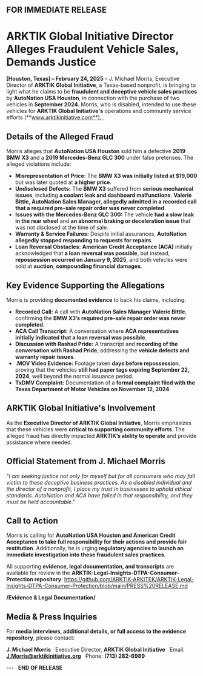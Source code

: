 ## **FOR IMMEDIATE RELEASE**  

# **ARKTIK Global Initiative Director Alleges Fraudulent Vehicle Sales, Demands Justice**  

**[Houston, Texas] – February 24, 2025** – J. Michael Morris, Executive Director of **ARKTIK Global Initiative**, a Texas-based nonprofit, is bringing to light what he claims to be **fraudulent and deceptive vehicle sales practices** by **AutoNation USA Houston**, in connection with the purchase of two vehicles in **September 2024**. Morris, who is disabled, intended to use these vehicles for **ARKTIK Global Initiative's** operations and community service efforts (**www.arktikinitiative.com**).  

## **Details of the Alleged Fraud**

Morris alleges that **AutoNation USA Houston** sold him a defective **2019 BMW X3** and a **2019 Mercedes-Benz GLC 300** under false pretenses. The alleged violations include:

- **Misrepresentation of Price:** The **BMW X3 was initially listed at $19,000** but was later quoted at **a higher price**.
- **Undisclosed Defects:** The **BMW X3** suffered from **serious mechanical issues**, including **a coolant leak and dashboard malfunctions**. **Valerie Bittle, AutoNation Sales Manager, allegedly admitted in a recorded call that a required pre-sale repair order was never completed.**
- **Issues with the Mercedes-Benz GLC 300:** The vehicle **had a slow leak in the rear wheel** and **an abnormal braking or deceleration issue** that was not disclosed at the time of sale.
- **Warranty & Service Failures:** Despite initial assurances, **AutoNation allegedly stopped responding to requests for repairs**.
- **Loan Reversal Obstacles:** **American Credit Acceptance (ACA)** initially acknowledged that **a loan reversal was possible**, but instead, **repossession occurred on January 9, 2025**, and both vehicles were sold at **auction**, **compounding financial damages**.

## **Key Evidence Supporting the Allegations**

Morris is providing **documented evidence** to back his claims, including:

- **Recorded Call:** A call with **AutoNation Sales Manager Valerie Bittle**, confirming the **BMW X3’s required pre-sale repair order was never completed**.
- **ACA Call Transcript:** A conversation where **ACA representatives initially indicated that a loan reversal was possible**.
- **Discussion with Rashad Pride:** A transcript and **recording of the conversation with Rashad Pride**, addressing the **vehicle defects and warranty repair issues**.
- **.MOV Video Evidence:** Footage taken **days before repossession**, proving that the vehicles **still had paper tags expiring September 22, 2024**, well beyond the normal issuance period.
- **TxDMV Complaint:** Documentation of a **formal complaint filed with the Texas Department of Motor Vehicles on November 12, 2024**.

## **ARKTIK Global Initiative's Involvement**

As the **Executive Director of ARKTIK Global Initiative**, Morris emphasizes that these vehicles were **critical to supporting community efforts**. The alleged fraud has directly impacted **ARKTIK’s ability to operate** and provide assistance where needed.

## **Official Statement from J. Michael Morris**

_"I am seeking justice not only for myself but for all consumers who may fall victim to these deceptive business practices. As a disabled individual and the director of a nonprofit, I place my trust in businesses to uphold ethical standards. AutoNation and ACA have failed in that responsibility, and they must be held accountable."_

## **Call to Action**

Morris is calling for **AutoNation USA Houston and American Credit Acceptance to take full responsibility for their actions and provide fair restitution**. Additionally, he is urging **regulatory agencies to launch an immediate investigation into these fraudulent sales practices**.

All supporting **evidence, legal documentation, and transcripts** are available for review in the **ARKTIK-Legal-Insights-DTPA-Consumer-Protection repository**: https://github.com/ARKTIK-ARKITEK/ARKTIK-Legal-Insights-DTPA-Consumer-Protection/blob/main/PRESS%20RELEASE.md

**/Evidence & Legal Documentation/**  

## **Media & Press Inquiries**

For **media interviews, additional details, or full access to the evidence repository**, please contact:

**J. Michael Morris**  
Executive Director, **ARKTIK Global Initiative**  
Email: **J.Morris@arktikinitiative.org**  
Phone: **(713) 282-6989**  

---  
**END OF RELEASE**
